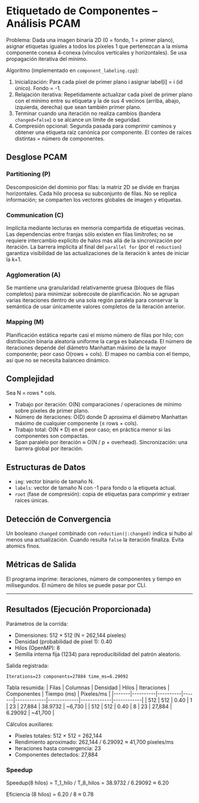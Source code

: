 ﻿# Etiquetado de Componentes – Análisis PCAM

Problema: Dada una imagen binaria 2D (0 = fondo, 1 = primer plano), asignar etiquetas iguales a todos los píxeles 1 que pertenezcan a la misma componente conexa 4‑conexa (vínculos verticales y horizontales). Se usa propagación iterativa del mínimo.

Algoritmo (implementado en `component_labeling.cpp`):
1. Inicialización: Para cada píxel de primer plano i asignar label[i] = i (id único). Fondo = -1.
2. Relajación iterativa: Repetidamente actualizar cada píxel de primer plano con el mínimo entre su etiqueta y la de sus 4 vecinos (arriba, abajo, izquierda, derecha) que sean también primer plano.
3. Terminar cuando una iteración no realiza cambios (bandera `changed=false`) o se alcance un límite de seguridad.
4. Compresión opcional: Segunda pasada para comprimir caminos y obtener una etiqueta raíz canónica por componente. El conteo de raíces distintas = número de componentes.

## Desglose PCAM

### Partitioning (P)
Descomposición del dominio por filas: la matriz 2D se divide en franjas horizontales. Cada hilo procesa su subconjunto de filas. No se replica información; se comparten los vectores globales de imagen y etiquetas.

### Communication (C)
Implícita mediante lecturas en memoria compartida de etiquetas vecinas. Las dependencias entre franjas sólo existen en filas limítrofes; no se requiere intercambio explícito de halos más allá de la sincronización por iteración. La barrera implícita al final del `parallel for` (por el `reduction`) garantiza visibilidad de las actualizaciones de la iteración k antes de iniciar la k+1.

### Agglomeration (A)
Se mantiene una granularidad relativamente gruesa (bloques de filas completos) para minimizar sobrecoste de planificación. No se agrupan varias iteraciones dentro de una sola región paralela para conservar la semántica de usar únicamente valores completos de la iteración anterior.

### Mapping (M)
Planificación estática reparte casi el mismo número de filas por hilo; con distribución binaria aleatoria uniforme la carga es balanceada. El número de iteraciones depende del diámetro Manhattan máximo de la mayor componente; peor caso O(rows + cols). El mapeo no cambia con el tiempo, así que no se necesita balanceo dinámico.

## Complejidad
Sea N = rows * cols.
- Trabajo por iteración: O(N) comparaciones / operaciones de mínimo sobre píxeles de primer plano.
- Número de iteraciones: O(D) donde D aproxima el diámetro Manhattan máximo de cualquier componente (≤ rows + cols).
- Trabajo total: O(N * D) en el peor caso; en práctica menor si las componentes son compactas.
- Span paralelo por iteración ≈ O(N / p + overhead). Sincronización: una barrera global por iteración.

## Estructuras de Datos
- `img`: vector<int> binario de tamaño N.
- `labels`: vector<int> de tamaño N con -1 para fondo o la etiqueta actual.
- `root` (fase de compresión): copia de etiquetas para comprimir y extraer raíces únicas.

## Detección de Convergencia
Un booleano `changed` combinado con `reduction(|:changed)` indica si hubo al menos una actualización. Cuando resulta `false` la iteración finaliza. Evita atomics finos.

## Métricas de Salida
El programa imprime: iteraciones, número de componentes y tiempo en milisegundos. El número de hilos se puede pasar por CLI.

---
## Resultados (Ejecución Proporcionada)

Parámetros de la corrida:
- Dimensiones: 512 × 512 (N = 262,144 píxeles)
- Densidad (probabilidad de píxel 1): 0.40
- Hilos (OpenMP): 8
- Semilla interna fija (1234) para reproducibilidad del patrón aleatorio.

Salida registrada:
```
Iterations=23 components=27884 time_ms=6.29092
```

Tabla resumida:
| Filas | Columnas | Densidad | Hilos | Iteraciones | Componentes | Tiempo (ms) | Píxeles/ms |
|-------|----------|----------|-------|-------------|-------------|-------------|------------|
| 512   | 512      | 0.40     | 1     | 23          | 27,884      | 38.9732     | ~6,730     |
| 512   | 512      | 0.40     | 8     | 23          | 27,884      | 6.29092     | ~41,700    |

Cálculos auxiliares:
- Píxeles totales: 512 × 512 = 262,144
- Rendimiento aproximado: 262,144 / 6.29092 ≈ 41,700 píxeles/ms
- Iteraciones hasta convergencia: 23
- Componentes detectados: 27,884

### Speedup
Speedup(8 hilos) = T_1_hilo / T_8_hilos = 38.9732 / 6.29092 ≈ 6.20

Eficiencia (8 hilos) = 6.20 / 8 ≈ 0.78

